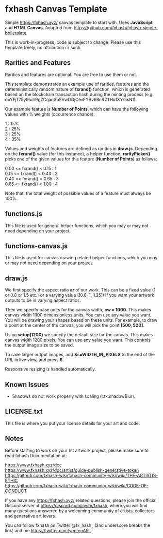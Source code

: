 # fxhash Canvas Template
Simple https://fxhash.xyz/ canvas template to start with. Uses **JavaScript** and **HTML Canvas**. Adapted from https://github.com/fxhash/fxhash-simple-boilerplate.

This is work-in-progress, code is subject to change. Please use this template freely, no attribution or such.

## Rarities and Features

Rarities and features are optional. You are free to use them or not.

This template demonstrates an example use of rarities, features and the deterministically random nature of **fxrand()** function, which is generated based on the blockchain transaction hash during the minting process (e.g. ooYFjT75y9odr9gZCqaqSbEVwDGjCevFYBv6BnR2THu1XYr5sN1).

Our example feature is **Number of Points**, which can have the following **v**alues with % **w**eights (occurrence chance):

1 : 15%  
2 : 25%  
3 : 25%  
4 : 35%  

Values and weights of features are defined as rarities in **draw.js**. Depending on the **fxrand()** value (for this instance), a helper function, **rarityPicker()** picks one of the given values for this feature (**Number of Points**) as follows:

0.00 <= fxrand() < 0.15 : 1  
0.15 <= fxrand() < 0.40 : 2  
0.40 <= fxrand() < 0.65 : 3  
0.65 <= fxrand() < 1.00 : 4

Note that, the total weight of possible values of a feature must always be 100%.

## functions.js
This file is used for general helper functions, which you may or may not need depending on your project.

## functions-canvas.js
This file is used for canvas drawing related helper functions, which you may or may not need depending on your project.

## draw.js
We first specify the aspect ratio **ar** of our work. This can be a fixed value (1 or 0.8 or 1.5 etc.) or a varying value ([0.8, 1, 1.25]) if you want your artwork outputs to be in varying aspect ratios.

Then we specify base units for the canvas width, **cw = 1000**. This makes canvas width 1000 dimensionless units. You can use any value you want. You will be drawing your shapes based on these units. For example, to draw a point at the center of the canvas, you will pick the point **[500, 500]**.

Using **setup(1200)** we specify the default size for the canvas. This makes canvas width 1200 pixels. You can use any value you want. This controls the output image size to be saved.

To save larger output images, add **&s=WIDTH_IN_PIXELS** to the end of the URL in live view, and press **S**.

Responsive resizing is handled automatically.

## Known Issues
- Shadows do not work properly with scaling (ctx.shadowBlur).

## LICENSE.txt
This file is where you put your license details for your art and code.

## Notes
Before starting to work on your 1st artwork project, please make sure to read fxhash Documentation at:

https://www.fxhash.xyz/doc  
https://www.fxhash.xyz/doc/artist/guide-publish-generative-token  
https://github.com/fxhash-wiki/fxhash-community-wiki/wiki/THE-ARTISTIS-ETHIC  
https://github.com/fxhash-wiki/fxhash-community-wiki/wiki/CODE-OF-CONDUCT

If you have any https://fxhash.xyz/ related questions, please join the official Discord server at https://discord.com/invite/fxhash, where you will find many questions answered by a welcoming community of artists, collectors and generative art lovers.

You can follow fxhash on Twitter @fx_hash_ (2nd underscore breaks the link) and me https://twitter.com/yenrenART.
